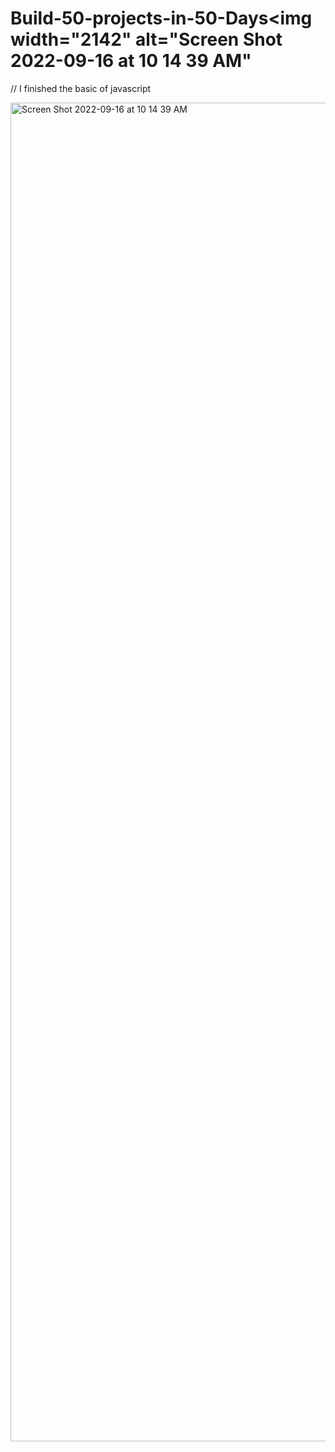 # Build-50-projects-in-50-Days<img width="2142" alt="Screen Shot 2022-09-16 at 10 14 39 AM" 


// I finished the basic of javascript 


<img width="2142" alt="Screen Shot 2022-09-16 at 10 14 39 AM" src="https://user-images.githubusercontent.com/87101785/190602962-7ce69194-8c96-4fea-9687-cae89d9c3e48.png">

